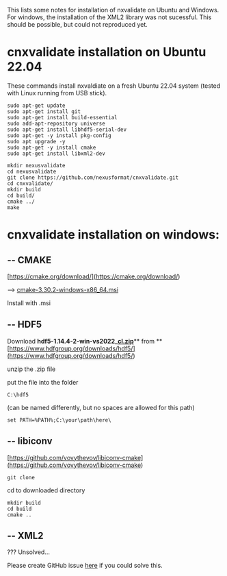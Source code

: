 
This lists some notes for installation of nxvalidate on Ubuntu and Windows. For windows, the installation of the XML2 library was not sucessful. This should be possible, but could not reproduced yet.



# cnxvalidate installation on Ubuntu 22.04

These commands install nxvaldiate on a fresh Ubuntu 22.04 system (tested with Linux running from USB stick).

```
sudo apt-get update
sudo apt-get install git
sudo apt-get install build-essential
sudo add-apt-repository universe
sudo apt-get install libhdf5-serial-dev
sudo apt-get -y install pkg-config
sudo apt upgrade -y
sudo apt-get -y install cmake
sudo apt-get install libxml2-dev

mkdir nexusvalidate
cd nexusvalidate
git clone https://github.com/nexusformat/cnxvalidate.git
cd cnxvalidate/
mkdir build
cd build/
cmake ../
make
```

# cnxvalidate installation on windows:

## -- CMAKE

[https://cmake.org/download/](<https://cmake.org/download/>)

\--> [cmake-3.30.2-windows-x86\_64.msi](<https://github.com/Kitware/CMake/releases/download/v3.30.2/cmake-3.30.2-windows-x86_64.msi>)

Install with .msi

## -- HDF5

Download **hdf5-1.14.4-2-win-vs2022\_**[**cl.zip**](<http://cl.zip>)** from **[https://www.hdfgroup.org/downloads/hdf5/](<https://www.hdfgroup.org/downloads/hdf5/>)

unzip the .zip file

put the file into the folder

```
C:\hdf5
```

(can be named differently, but no spaces are allowed for this path)

```
set PATH=%PATH%;C:\your\path\here\
```

## -- libiconv

[https://github.com/vovythevov/libiconv-cmake](<https://github.com/vovythevov/libiconv-cmake>)

```
git clone
```

cd to downloaded directory

```
mkdir build
cd build
cmake ..
```

## -- XML2

??? Unsolved...

Please create GitHub issue [here](https://github.com/FAIRmat-NFDI/pynxtools/issues/new) if you could solve this.

